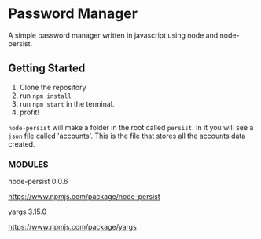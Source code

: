 # Password Manager

A simple password manager written in javascript using node and node-persist.


## Getting Started

1. Clone the repository
2. run ``npm install``
3. run ``npm start`` in the terminal.
4. profit!

``node-persist`` will make a folder in the root called ``persist``. In it you will
see a ``json`` file called 'accounts'.  This is the file that stores all the accounts
data created. 

### MODULES
 node-persist 0.0.6

 https://www.npmjs.com/package/node-persist

 yargs 3.15.0

 https://www.npmjs.com/package/yargs
